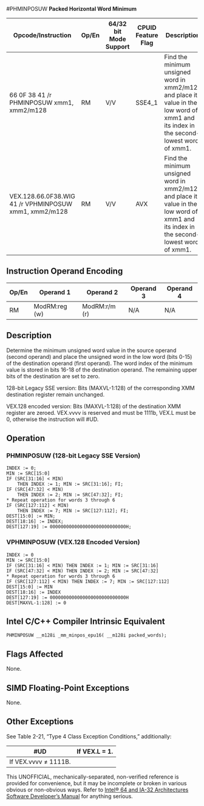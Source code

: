 #PHMINPOSUW
**Packed Horizontal Word Minimum**

| Opcode/Instruction                                    | Op/En | 64/32 bit Mode Support | CPUID Feature Flag | Description                                                                                                                              |
| ----------------------------------------------------- | ----- | ---------------------- | ------------------ | ---------------------------------------------------------------------------------------------------------------------------------------- |
| 66 0F 38 41 /r PHMINPOSUW xmm1, xmm2/m128             | RM    | V/V                    | SSE4_1             | Find the minimum unsigned word in xmm2/m128 and place its value in the low word of xmm1 and its index in the second-lowest word of xmm1. |
| VEX.128.66.0F38.WIG 41 /r VPHMINPOSUW xmm1, xmm2/m128 | RM    | V/V                    | AVX                | Find the minimum unsigned word in xmm2/m128 and place its value in the low word of xmm1 and its index in the second-lowest word of xmm1. |

## Instruction Operand Encoding

| Op/En | Operand 1     | Operand 2     | Operand 3 | Operand 4 |
| ----- | ------------- | ------------- | --------- | --------- |
| RM    | ModRM:reg (w) | ModRM:r/m (r) | N/A       | N/A       |

## Description

Determine the minimum unsigned word value in the source operand (second operand) and place the unsigned word in the low word (bits 0-15) of the destination operand (first operand). The word index of the minimum value is stored in bits 16-18 of the destination operand. The remaining upper bits of the destination are set to zero.

128-bit Legacy SSE version: Bits (MAXVL-1:128) of the corresponding XMM destination register remain unchanged.

VEX.128 encoded version: Bits (MAXVL-1:128) of the destination XMM register are zeroed. VEX.vvvv is reserved and must be 1111b, VEX.L must be 0, otherwise the instruction will #​​​UD.

## Operation

### PHMINPOSUW (128-bit Legacy SSE Version)

```
INDEX := 0;
MIN := SRC[15:0]
IF (SRC[31:16] < MIN)
    THEN INDEX := 1; MIN := SRC[31:16]; FI;
IF (SRC[47:32] < MIN)
    THEN INDEX := 2; MIN := SRC[47:32]; FI;
* Repeat operation for words 3 through 6
IF (SRC[127:112] < MIN)
    THEN INDEX := 7; MIN := SRC[127:112]; FI;
DEST[15:0] := MIN;
DEST[18:16] := INDEX;
DEST[127:19] := 0000000000000000000000000000H;

```

### VPHMINPOSUW (VEX.128 Encoded Version)

```
INDEX := 0
MIN := SRC[15:0]
IF (SRC[31:16] < MIN) THEN INDEX := 1; MIN := SRC[31:16]
IF (SRC[47:32] < MIN) THEN INDEX := 2; MIN := SRC[47:32]
* Repeat operation for words 3 through 6
IF (SRC[127:112] < MIN) THEN INDEX := 7; MIN := SRC[127:112]
DEST[15:0] := MIN
DEST[18:16] := INDEX
DEST[127:19] := 0000000000000000000000000000H
DEST[MAXVL-1:128] := 0

```

## Intel C/C++ Compiler Intrinsic Equivalent

```
PHMINPOSUW __m128i _mm_minpos_epu16( __m128i packed_words);

```

## Flags Affected

None.

## SIMD Floating-Point Exceptions

None.

## Other Exceptions

See Table 2-21, “Type 4 Class Exception Conditions,” additionally:

| #​​​UD               | If VEX.L = 1. |
| -------------------- | ------------- |
| If VEX.vvvv ≠ 1111B. |

This UNOFFICIAL, mechanically-separated, non-verified reference is provided for convenience, but it may be
incomplete or broken in various obvious or non-obvious
ways. Refer to [Intel® 64 and IA-32 Architectures Software Developer’s Manual](https://software.intel.com/en-us/download/intel-64-and-ia-32-architectures-sdm-combined-volumes-1-2a-2b-2c-2d-3a-3b-3c-3d-and-4) for anything serious.
